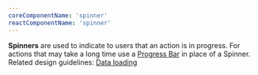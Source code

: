 ```yaml
---
coreComponentName: 'spinner'
reactComponentName: 'spinner'
---
```

**Spinners** are used to indicate to users that an action is in progress. For actions that may take a long time use a [Progress Bar](/documentation/react/components/progress) in place of a Spinner. Related design guidelines: [Data loading](/design-guidelines/usage-and-behavior/data-loading)

